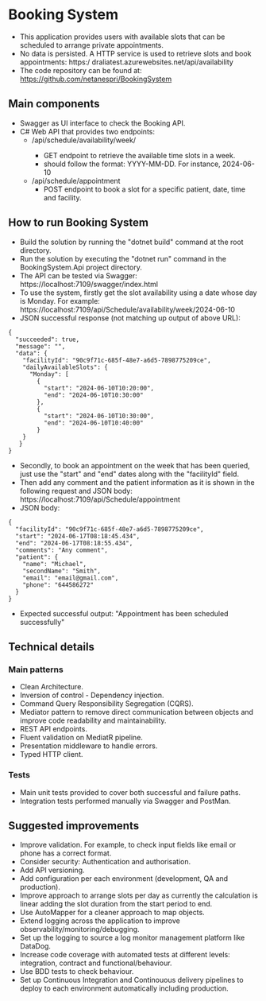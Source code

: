# Booking System
* This application provides users with available slots that can be scheduled to arrange private appointments.
* No data is persisted. A HTTP service is used to retrieve slots and book appointments: https:/ draliatest.azurewebsites.net/api/availability
* The code repository can be found at: https://github.com/netanespri/BookingSystem

## Main components
* Swagger as UI interface to check the Booking API.
* C# Web API that provides two endpoints:
  * /api/schedule/availability/week/<date>
    * GET endpoint to retrieve the available time slots in a week.
    * <date> should follow the format: YYYY-MM-DD. For instance, 2024-06-10
  * /api/schedule/appointment
    * POST endpoint to book a slot for a specific patient, date, time and facility.

## How to run Booking System
* Build the solution by running the "dotnet build" command at the root directory.
* Run the solution by executing the "dotnet run" command in the BookingSystem.Api project directory.
* The API can be tested via Swagger: https://localhost:7109/swagger/index.html
* To use the system, firstly get the slot availability using a date whose day is Monday. For example: https://localhost:7109/api/Schedule/availability/week/2024-06-10
* JSON successful response (not matching up output of above URL): 
```
{
  "succeeded": true,
  "message": "",
  "data": {
    "facilityId": "90c9f71c-685f-48e7-a6d5-7898775209ce",
    "dailyAvailableSlots": {
      "Monday": [
        {
          "start": "2024-06-10T10:20:00",
          "end": "2024-06-10T10:30:00"
        },
        {
          "start": "2024-06-10T10:30:00",
          "end": "2024-06-10T10:40:00"
        }
	}
   }
}   
```
* Secondly, to book an appointment on the week that has been queried, just use the "start" and "end" dates along with the "facilityId" field.
* Then add any comment and the patient information as it is shown in the following request and JSON body: https://localhost:7109/api/Schedule/appointment
* JSON body:
```
{
  "facilityId": "90c9f71c-685f-48e7-a6d5-7898775209ce",
  "start": "2024-06-17T08:18:45.434",
  "end": "2024-06-17T08:18:55.434",
  "comments": "Any comment",
  "patient": {
    "name": "Michael",
    "secondName": "Smith",
    "email": "email@gmail.com",
    "phone": "644586272"
  }
} 
```
* Expected successful output: "Appointment has been scheduled successfully"

## Technical details

### Main patterns
* Clean Architecture.
* Inversion of control - Dependency injection.
* Command Query Responsibility Segregation (CQRS).
* Mediator pattern to remove direct communication between objects and improve code readability and maintainability.
* REST API endpoints.
* Fluent validation on MediatR pipeline.
* Presentation middleware to handle errors.
* Typed HTTP client.

### Tests
* Main unit tests provided to cover both successful and failure paths.
* Integration tests performed manually via Swagger and PostMan.

## Suggested improvements
* Improve validation. For example, to check input fields like email or phone has a correct format.
* Consider security: Authentication and authorisation.
* Add API versioning.
* Add configuration per each environment (development, QA and production).
* Improve approach to arrange slots per day as currently the calculation is linear adding the slot duration from the start period to end.
* Use AutoMapper for a cleaner approach to map objects.
* Extend logging across the application to improve observability/monitoring/debugging.
* Set up the logging to source a log monitor management platform like DataDog.
* Increase code coverage with automated tests at different levels: integration, contract and functional/behaviour.
* Use BDD tests to check behaviour.
* Set up Continuous Integration and Continouous delivery pipelines to deploy to each environment automatically including production.